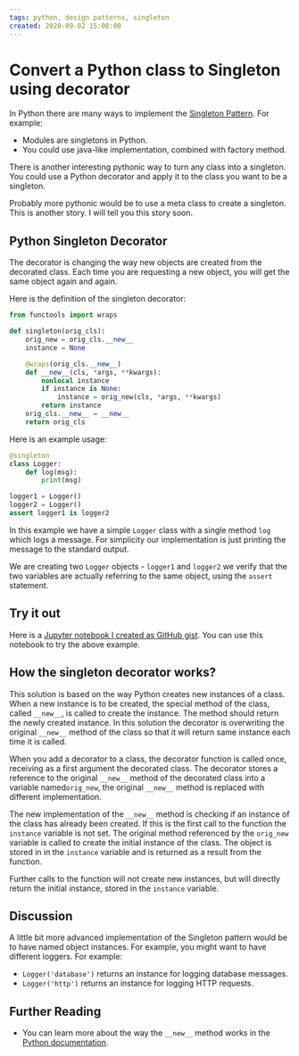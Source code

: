 ```yaml
---
tags: python, design patterns, singleton
created: 2020-09-02 15:00:00
---
```


# Convert a Python class to Singleton using decorator

In Python there are many ways to implement the [Singleton Pattern](https://en.wikipedia.org/wiki/Singleton_pattern). For example:

* Modules are singletons in Python.
* You could use java-like implementation, combined with factory method. 

There is another interesting pythonic way to turn any class into a singleton. You could use a Python decorator and apply it to the class you want to be a singleton.

Probably more pythonic would be to use a meta class to create a singleton. This is another story. I will tell you this story soon. 

## Python Singleton Decorator

The decorator is changing the way new objects are created from the decorated class. Each time you are requesting a new object, you will get the same object again and again.

Here is the definition of the singleton decorator:

```python
from functools import wraps

def singleton(orig_cls):
    orig_new = orig_cls.__new__
    instance = None

    @wraps(orig_cls.__new__)
    def __new__(cls, *args, **kwargs):
        nonlocal instance
        if instance is None:
            instance = orig_new(cls, *args, **kwargs)
        return instance
    orig_cls.__new__ = __new__
    return orig_cls
```

Here is an example usage:

```python
@singleton
class Logger:
    def log(msg):
        print(msg)

logger1 = Logger()
logger2 = Logger()
assert logger1 is logger2
```

In this example we have a simple `Logger` class with a single method `log` which logs a message. For simplicity our implementation is just printing the message to the standard output.

We are creating two `Logger`  objects - `logger1` and `logger2`  we verify that the two variables are actually referring to the same object, using the `assert` statement.

## Try it out

Here is a [Jupyter notebook I created as GitHub gist](https://gist.github.com/ivangeorgiev/d4bd94bc69f14fe35324f4855a4db9f1). You can use this notebook to try the above example.

<script src="https://gist.github.com/ivangeorgiev/d4bd94bc69f14fe35324f4855a4db9f1.js"></script>

## How the singleton decorator works? 

This solution is based on the way Python creates new instances of a class. When a new instance is to be created, the special method of the class, called `__new__`, is called to create the instance. The method should return the newly created instance. In this solution the decorator is overwriting the original `__new__` method of the class so that it will return same instance each time it is called.

When you add a decorator to a class, the decorator function is called once, receiving as a first argument the decorated class. The decorator stores a reference to the original `__new__` method of the decorated class into a variable named`orig_new`, the original `__new__` method is replaced with different implementation.

The new implementation of the `__new__` method is checking if an instance of the class has already been created. If this is the first call to the function the `instance` variable is not set. The original method referenced by the `orig_new` variable is called to create the initial instance of the class. The object is stored in in the `instance` variable and is returned as a result from the function.

Further calls to the function will not create new instances, but will directly return the initial instance, stored in the `instance` variable.

## Discussion

A little bit more advanced implementation of the Singleton pattern would be to have named object instances. For example, you might want to have different loggers. For example:

* `Logger('database')` returns an instance for logging database messages.
* `Logger('http')` returns an instance for logging HTTP requests.

## Further Reading

* You can learn more about the way the `__new__` method works in the [Python documentation](https://docs.python.org/3/reference/datamodel.html#object.__new__).
